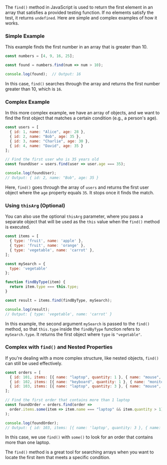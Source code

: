The `find()` method in JavaScript is used to return the first element in an array that satisfies a provided testing function. If no elements satisfy the test, it returns `undefined`. Here are simple and complex examples of how it works.

### **Simple Example**
This example finds the first number in an array that is greater than 10.

```javascript
const numbers = [4, 9, 16, 25];

const found = numbers.find(num => num > 10);

console.log(found);  // Output: 16
```
In this case, `find()` searches through the array and returns the first number greater than 10, which is `16`.

### **Complex Example**
In this more complex example, we have an array of objects, and we want to find the first object that matches a certain condition (e.g., a person's age).

```javascript
const users = [
  { id: 1, name: "Alice", age: 28 },
  { id: 2, name: "Bob", age: 35 },
  { id: 3, name: "Charlie", age: 30 },
  { id: 4, name: "David", age: 35 }
];

// Find the first user who is 35 years old
const foundUser = users.find(user => user.age === 35);

console.log(foundUser);  
// Output: { id: 2, name: "Bob", age: 35 }
```
Here, `find()` goes through the array of `users` and returns the first user object where the `age` property equals `35`. It stops once it finds the match.

### **Using `thisArg` (Optional)**

You can also use the optional `thisArg` parameter, where you pass a separate object that will be used as the `this` value when the `find()` method is executed.

```javascript
const items = [
  { type: 'fruit', name: 'apple' },
  { type: 'fruit', name: 'orange' },
  { type: 'vegetable', name: 'carrot' },
];

const mySearch = {
  type: 'vegetable'
};

function findByType(item) {
  return item.type === this.type;
}

const result = items.find(findByType, mySearch);

console.log(result);  
// Output: { type: 'vegetable', name: 'carrot' }
```

In this example, the second argument `mySearch` is passed to the `find()` method, so that `this.type` inside the `findByType` function refers to `mySearch.type`. It returns the first object where `type` is `"vegetable"`.

### **Complex with `find()` and Nested Properties**
If you're dealing with a more complex structure, like nested objects, `find()` can still be used effectively.

```javascript
const orders = [
  { id: 101, items: [{ name: "laptop", quantity: 1 }, { name: "mouse", quantity: 2 }] },
  { id: 102, items: [{ name: "keyboard", quantity: 1 }, { name: "monitor", quantity: 1 }] },
  { id: 103, items: [{ name: "laptop", quantity: 3 }, { name: "mouse", quantity: 4 }] },
];

// Find the first order that contains more than 1 laptop
const foundOrder = orders.find(order => 
  order.items.some(item => item.name === "laptop" && item.quantity > 1)
);

console.log(foundOrder);
// Output: { id: 103, items: [{ name: 'laptop', quantity: 3 }, { name: 'mouse', quantity: 4 }] }
```

In this case, we use `find()` with `some()` to look for an order that contains more than one laptop.

The `find()` method is a great tool for searching arrays when you want to locate the first item that meets a specific condition.
